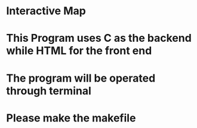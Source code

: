 # Interactive Map
# This Program uses C as the backend while HTML for the front end
# The program will be operated through terminal
# Please make the makefile